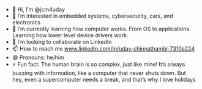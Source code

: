 - 👋 Hi, I’m @jcm4uday
- 👀 I’m interested in embedded systems, cybersecurity, cars, and electronics
- 🌱 I’m currently learning how computer works. From OS to applications. Learning how lower level device drivers work.
- 💞️ I’m looking to collaborate on LinkedIn
- 📫 How to reach me www.linkedin.com/in/uday-chinnathambi-7310a224
- 😄 Pronouns: he/him
- ⚡ Fun fact: The human brain is so complex, just like mine! It’s always buzzing with information, like a computer that never shuts down. But hey, even a supercomputer needs a break, and that’s why I love holidays

<!---
jcm4uday/jcm4uday is a ✨ special ✨ repository because its `README.md` (this file) appears on your GitHub profile.
You can click the Preview link to take a look at your changes.
--->
